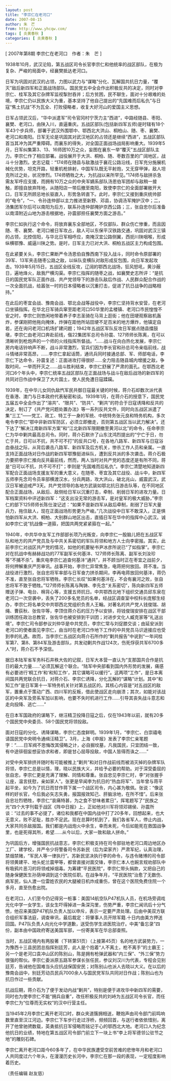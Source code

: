```yaml
---
layout: post
title: "李宗仁在老河口"
date: 2007-08-15
author: 朱　芒
from: http://www.yhcqw.com/
tags: [ 炎黄春秋 ]
categories: [ 炎黄春秋 ]
---
```



[ 2007年第8期 李宗仁在老河口　作者：朱　芒 ]

1938年10月，武汉沦陷，第五战区司令长官李宗仁和他统率的战区部队，在极为复杂、严峻的局面中，经襄樊抵达老河口。


日军为巩固对武汉的占领，力图以武力与“谋略”分化、瓦解国共抗日力量，“覆灭”敌后新四军和正面战场部队。国民党五中全会作出积极反共的决定，同时对李宗仁、桂军及其它杂牌军监视掣肘吞并；后方贫困，民不聊生，面对十分艰难的处境，李宗仁仍以民族大义为重，基本坚持了他自己提出的“先国难而后私仇”与日寇“焦土抗战”不为瓦全、打败侵略者，收复大好河山的爱国主义思想。


日军占领武汉后，“华中派遣军”司令官冈村宁茨力主“西进”，中路经随县、枣阳、襄樊、老河口，由陕入川，直逼重庆。五战区部队(包括新四军五师)是时辖有18个军43个步兵师，部署于武汉外围鄂中、鄂西北大洪山、桐柏山、随、枣、襄樊、老河口和南阳。日军无论是巩固其对武汉地区的占领还是继续“西进”，五战区部队首当其冲为其严重障碍。而襄东的得失，对全国正面战场战局影响重大。1939年5月，日军纠集第3、13、16师团10万之众，妄图在襄东一举“覆灭”五战区部队主力。李宗仁作了相应部署。战役展开于大洪、桐柏、随、枣数百里的广阔地区，战斗十分激烈。史志记载：“174师在随县与敌激战于襄花公路沿线，日军充分施展机械化优势，坦克开路，轻重机枪排射，中国军队既无平射炮，又无穿甲弹，敌人坦克所过之处，状况惨烈。174师牺牲之大，为抗战以来所罕见。”174师与敌拼杀急需友军呼应支援，而拥有10万之众的中央军嫡系部队汤恩伯军团却与敌稍一接触，即擅自放弃阵地，从随阳店一带后撤至南阳，致使李宗仁的全面部署敞开大口，日军无所顾忌地长驱直入，形势急转直下。此时，李宗仁又接到重庆统帅部的“电令”，“一、令孙连仲部以主力推进至新野、邓县，协调汤军掩护汉中；二，汤集团军尔后可以南阳为后方，联系孙连仲部掩护京西公路；三，张自忠尔后准备以南漳附近山地为游击根据地，孙震部担任襄樊方面之游击。”


李宗仁如执行这个命令，将放弃襄东全部地区，不仅部队、群众伤亡惨重，而且因随、枣、襄樊、老河口被日军攻占，敌人可以东保平汉铁路交通，巩固对武汉三镇的占领，北控信阳，与华北日军相呼应，南掩汉宜公路侧翼，西扼川陕咽喉，形成纵横鄂豫、威逼川陕之势。是时，日军主力已对大洪、桐柏五战区主力构成包围。


在此紧要关头，李宗仁果断严令汤恩伯自豫西南下投入战斗，同时命令原部署的39军、13军夹击随枣公路之敌，以纵队变横队对敌形成反包围，向日军发起攻击。1939年5月15日，五战区全线反攻，辽阔的鄂西北战场，狂风怒吼，黄沙蔽日，遍地烽火，敌我尸横沟渠。李宗仁指挥的随枣之战，如襄樊史志所评：“是抗日的国民党军队正面作战、共产党领导下的游击队敌后作战、人民群众配合作战的一次全面抗战，给嚣张一时的日本侵略者以沉重打击，促进了抗日战争的战略相持。”


在此后的枣宜会战、豫南会战、鄂北会战等战役中，李宗仁坚持背水安营，在老河口坐镇指挥。在华北日军骑兵窜至距老河口50华里的孟楼镇、老河口市民惶惶不安之时，李宗仁则悠闲地带着养子李志圣骑在马背上逛街；他在田埂观察敌机轰炸，参谋刚把他拖向掩体，炸弹在距他所站田埂不足百米的地方爆炸，他镇定自若，还在询问老河口机场扩建问题；1942年五战区军队反攻日军据点随县擂鼓墩，李宗仁由老河口奔赴前线，偕22集团军总司令孙震、127师师长陈离，在可以清晰听到枪炮声的一个师的火线指挥所督战。“……战斗在向白热化发展，李宗仁房内电话铃响声不断，战斗非常激烈，官兵们因为李长官和孙总司令亲临前线，战斗情绪非常高昂，……李宗仁拿起话筒，通讯兵同时接通总部、军、师部电话，李宗仁下达命令，孙震复述：正面进攻打得很好……全力阻击随县城内增援之敌，争取时间，一举而歼灭之……战斗胜利结束，李宗仁舒展了严肃的面孔。在鄂西北老河口6个年头中，李宗仁统率五战区部队在正面战场与战斗在敌后战场的新四军的共同对日作战中保卫了大片国土，使人民免遭日寇蹂躏。


1939年，在中华儿女同仇敌忾军民共御日寇最关键的时候，蒋介石却数次派代表在香港、澳门与日本政府代表秘密和谈。1939年1月，在蒋介石的授意下，国民党五届五中全会作出了“溶共”、“限共”、“防共”、“剿共”的符合于日寇诱降和反共的决定，制订了《共产党问题处置办法》等一系列反共文件，同时向五战区派遣了集“三工”——党工、政工、特工于一身的军统、中统特务张元良和特务机构，多次电令李宗仁“鄂中非新四军防区，必须立即撤走，否则第五战区当以武力解决”。还下达了“解决江南新四军方案”和“江北新四军限期撤至黄河以北”的命令，任命李宗仁为华中剿共最高总司令。同时，蒋介石默许了山东沈鸿烈提出的“宁亡于日，勿亡于共，日可以不抗，共不可不打”的反共口号，在各地八路军、新四军与日寇浴血奋战之际，从背后袭击八路军、新四军及后方机关，惨杀工作人员和亲属。一直支持正面战场对日作战的新四军鄂豫挺进纵队，遭到反共派的多次袭击。蒋介石极力要把李宗仁推向反共最前线，然而，两人当时对共产党的态度还是有所不同，蒋是“日可以不抗，共不可不打”；李则是“先国难而后私仇”。李宗仁清楚地知道新四军配合正面战场支援友军的重大意义，在随枣、枣宜及其它战役、战斗中，新四军五师李先念司令员率部横渡汉水，分兵两路，攻大洪山，破北兆山，威震武汉，武汉日军被迫戒严3天。共产党领导的各地方武装如鄂北抗日游击队等，在不同地区配合正面战场，从敌后、敌侧给日军以沉重打击，牵制、削弱日军的进攻力量。日军档案资料中评述新四军：“这支出没无常的游击军，是对皇军的极大威胁，”李宗仁的部下125师师长陈仕浚记述：“如果不是新四军从敌后牵制，削弱了日军大量兵力，拖住敌人，现在正面战场形势更为严峻。”几次战役中日军不敢深入，正是惧怕新四军从大洪、桐柏、大别群山地区出击，直插日军在华中的指挥中心武汉。诚如李宗仁说“抗战像一道箍，把国共两党紧紧箍在一起。”


1940年，中共华中友军工作部部长项乃光叛变，向李宗仁一股脑儿把在五战区军队和地方的共产党员及与中共关系密切的军队将领和地方人士向李密报。其实，此前李宗仁对战区共产党的情况，如他的机要秘书尹冰彦所说已“了如指掌”。李宗仁对在抗战中有赫赫战功的77军副军长何基沣、127师师长陈离、副军长刘汝珍等“不捕不杀”。重庆电李宗仁追查何基沣“通共”，并不顾当时正在枣宜之战前夕，将何押解重庆严厉审讯。战事开始，李宗仁异常焦急，电蒋把何放回。蒋不准。当战役进行激烈，张自忠将军率部与日军奋力拼杀期间，李再电蒋放回何基沣，蒋仍不准，直至张自忠将军牺牲。李宗仁长叹“如果何基沣在，不会有襄河之败，张自忠将军不致于牺牲。”127师师长陈离与陶铸、李先念“关系密切”，陈向新四军五师赠送子弹、电台、棉背心等，支援五师抗日。中共鄂西北地下组织交通员邱东泉在老河口一次空袭中，丢失了200多名党员的名单，经战区调查室中校科长庞郁生经办，李宗仁将名单交中共鄂西北党组织负责人王翰。对著名的共产党人钱俊瑞、胡绳、曹荻秋、张佐华等，李顶住蒋介石的压力予以安排，将钱俊瑞安排在战区干部训练团任政治总教官，张佐华也被安排到干训团；对进步文化人臧克家等“礼送出境”。李宗仁司令部参议刘仲华是中共党员，李宗仁常与刘促膝交谈；由延安派到老河口的使者面见李宗仁，由当时在老河口作地下工作的中共党员马识途接应也受到李的礼遇。故而，当李宗仁五战区向蒋介石所作的“剿共报告”中说到“一年间桂军第7、第8、第84军及游击部队，共发动剿共作战124次，伤死俘获共军6700多人”时，蒋介石不予深信。


据日本陆军省军务科石井秩大佐的记叙，日军大本营一直认为“支那国共合作是抗日的最大力量……”必须瓦解这个联合。“陆军中央部看到国内外形势的发展，痛感有必要进行‘桐工作’和‘和知工作’，其它谋略可以缓行”。这两项“工作”，是日本离间国共两党联合抗日，对蒋介石、李宗仁诱降，分化瓦解的“谋略”计划。其中“和知工作”是日军第十一军特务机关针对第五战区的。其核心内容是“对五战区的敌军，置重点于策动广西、四川军的反叛，借此使战区走向崩溃；其次，如能对该战区的中央军及旁系军加以影响，也要不失时机进行工作……引导其丧失战斗意志和走向投降、逃亡……”

在日本军国政府的谋略下，继汪精卫投降日寇之后，仅在1943年以前，就有20多个国民党中央委员、58个国民党将领投敌。


面对日寇的分化、诱降谋略，李宗仁态度鲜明。1939年1月，“李宗仁、白崇禧电请国民党中央明令通缉汪精卫”。3月，上海《申报》发表了李宗仁亲笔题字：“……日军阀不思悔改其侵略之计，必自掘坟墓，凡我国民，只宜团结一致，有中途徘徊妄想妥协求和者，即是甘心屈辱投敌，中国人皆得而诛之……”


对受中央军排挤并随时有可能被推上“剿共”和对日作战前线而被消灭掉的杂牌军队将领，李宗仁总是以情，理，晓以民族大义，并给予必要的帮助。对于深受委屈的张自忠，李宗仁更是充满了理解、同情和尊重。张自忠见李宗仁时，李“对张握手让座，温言抚慰，亲如家人”。张更是早闻李为抗日的“热血将军”、当年曾与蒋平起平坐，如今为了抗日而甘作蒋下属一个战区司令，内心甚为敬佩。张说：“像这样的好长官，今后我必矢志矢勇，报国报效知己、肝脑涂地，在所不惜”。后来张自忠壮烈牺牲，李宗仁“哀痛特甚，为之食不甘味者累日”，挥笔题写了“民族之光”四个大字刊载于战区《阵中日报》上，正如他对川军将领邓锡侯、孙震所谈：“过去的事不必提了，诸位和我都在中国内战中打了20多年，回想起来，也大无意义，败不足耻，胜亦不足武。现在总算时机到了，我们各省军人，停止内战，大家共同杀敌报国。我们都是内战炮火中余生，幸而未死，今后如能死在救国战争里，也是死得其所，希望……从今以后，大家一致和敌人拼命。”


为巩固后方，增强国民抗战意志，李宗仁积极支持在司令部驻地老河口周边地区办工厂、建学校，并严令少将警备司令苏新民（后为梁家齐）严肃军纪，认真治理，禁烟禁赌，“军民人等一律执行”。苏新民坚决执行李的命令，与违令赌博的司令部将领黄建平、地头蛇兰震甲等，都曾直接对面交锋，李宗仁本人也婉言规劝部队中有吸鸦片恶习的将领戒掉烟毒。为筹建“平民医院”，李宗仁带头捐款，又把自己的随身保健医生孙荫坤调到这个医院任职。在战争年月，“平民医院”治愈了无数伤、病军民，仙人渡一位雷姓农民的大腿被日机炸成重伤，曾在这个医院免费住院一个多月，直至伤愈出院。


在老河口，人们至今仍记得另一桩事：美国14航空队P47机队人员，在机场旁调戏光化中学一女学生，该女生吓得掉进一条深沟里，伤势严重，李宗仁闻讯后十分气愤，他召来美国P47机队负责人加以申斥，表示一定要严肃处理。后由中美双方联合组织军事法庭，调查审讯，最后裁定：将肇事人员开除军籍.十日内由美方押送回国。P47队负责人向光化中学道歉，送受伤学生进医院治疗。中美“备忘录”四份，副本由中国政府寄送美国军部，一份寄美军在华总部查照。


当时，五战区境内有两股著（下转第51页）（上接第45页）名的地方武装势力，一为豫西十三县民团总指挥别廷芳，此人是个抱着“人不离土，枪不离手”的土霸王；另一个是老河口袁冲山区的陈别山，陈是拥有枪弹武器和“内三保”、“外三保”势力很强的帮伙。李宗仁委派原五路军参谋长张任民，参议刘汉川为代表，专程会见别廷芳，告诫他在国难当头应抗战保国安民；对陈别山也派人去晓以大义。在以后的豫南会战中，别廷芳动员民兵7000余人与国民党军队共同对日作战；陈别山也为抗日作过一些贡献。


抗战后期，蒋介石为了便于发动内战“剿共”，特别是便于进攻华中新四军的需要，同时也为使李宗仁不能“拥兵自重”，改任积极反共的刘峙为五战区司令长官，而任李宗仁为“位尊而无实权”的汉中行营主任。


当1945年2月李宗仁离开老河口时，群众夹道簇拥相送，鞭炮声由司令部门前鸣响数里直至汉江河边。李宗仁下车步行走过浮桥，频频回首，与送行者依依惜别，离开了他曾驰骋数载，英勇抵抗日军侵略而铭记于心的鄂西北大地。老河口人为纪念他抗日的业绩，特地在第五战区司令部门前立下一块上书“李上将军德邻公驻节之地”的雕刻石碑。

李宗仁离开老河口距今60多年了，在中华民族遭受空前苦难的悲惨年月和老河口人共同度过六个年头，在漫漫历史长河中，李宗仁在那一段的表现，一定程度影响着历史。

（责任编辑 赵友慈）


